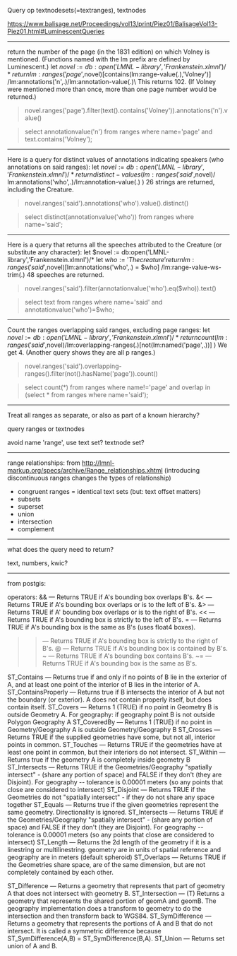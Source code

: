 Query op textnodesets(=textranges), textnodes

https://www.balisage.net/Proceedings/vol13/print/Piez01/BalisageVol13-Piez01.html#LuminescentQueries

----

return the number of the page (in the 1831 edition) on which Volney is mentioned. (Functions named with the lm prefix are defined by Luminescent.)
let $novel  := db:open('LMNL-library','Frankenstein.xlmnl')/*
return lm:ranges('page',$novel)[contains(lm:range-value(.),'Volney')]
  /lm:annotations('n',.)/lm:annotation-value(.)\\
This returns 102. (If Volney were mentioned more than once, more than one page number would be returned.)

> novel.ranges('page').filter(text().contains('Volney')).annotations('n').value()

> select annotationvalue('n') from ranges where name='page' and text.contains('Volney');

---

Here is a query for distinct values of annotations indicating speakers (who annotations on said ranges):
let $novel  := db:open('LMNL-library','Frankenstein.xlmnl')/*
return distinct-values(
  lm:ranges('said',$novel)/
  lm:annotations('who',.)/lm:annotation-value(.) )
26 strings are returned, including the Creature.

> novel.ranges('said').annotations('who').value().distinct()

> select distinct(annotationvalue('who')) from ranges where name='said';

---

Here is a query that returns all the speeches attributed to the Creature (or substitute any character):
let $novel  := db:open('LMNL-library','Frankenstein.xlmnl')/*
let $who    := 'The creature'
return lm:ranges('said',$novel)[lm:annotations('who',.) = $who]
  /lm:range-value-ws-trim(.)
48 speeches are returned.

> novel.ranges('said').filter(annotationvalue('who').eq($who)).text()

> select text from ranges where name='said' and annotationvalue('who')=$who;

---

Count the ranges overlapping said ranges, excluding page ranges:
let $novel  := db:open('LMNL-library','Frankenstein.xlmnl')/*
return count(
  lm:ranges('said',$novel)/lm:overlapping-ranges(.)[not(lm:named('page',.))] )
We get 4. (Another query shows they are all p ranges.)

> novel.ranges('said').overlapping-ranges().filter(not().hasName('page')).count()

> select count(*) from ranges where name!='page' and overlap in (select * from ranges where name='said');

---

Treat all ranges as separate, or also as part of a known hierarchy?

query ranges or textnodes

avoid name 'range', use text set? textnode set?

---

range relationships:
from http://lmnl-markup.org/specs/archive/Range_relationships.xhtml
(introducing discontinuous ranges changes the types of relationship)


- congruent ranges = identical text sets (but: text offset matters)
- subsets
- superset
- union
- intersection
- complement

---

what does the query need to return?

text, numbers, kwic?

---


from postgis:

operators:
&& — Returns TRUE if A's bounding box overlaps B's.
&< — Returns TRUE if A's bounding box overlaps or is to the left of B's.
&> — Returns TRUE if A' bounding box overlaps or is to the right of B's.
<< — Returns TRUE if A's bounding box is strictly to the left of B's.
= — Returns TRUE if A's bounding box is the same as B's (uses float4 boxes).
>> — Returns TRUE if A's bounding box is strictly to the right of B's.
@ — Returns TRUE if A's bounding box is contained by B's.
~ — Returns TRUE if A's bounding box contains B's.
~= — Returns TRUE if A's bounding box is the same as B's.

ST_Contains — Returns true if and only if no points of B lie in the exterior of A, and at least one point of the interior of B lies in the interior of A.
ST_ContainsProperly — Returns true if B intersects the interior of A but not the boundary (or exterior). A does not contain properly itself, but does contain itself.
ST_Covers — Returns 1 (TRUE) if no point in Geometry B is outside Geometry A. For geography: if geography point B is not outside Polygon Geography A
ST_CoveredBy — Returns 1 (TRUE) if no point in Geometry/Geography A is outside Geometry/Geography B
ST_Crosses — Returns TRUE if the supplied geometries have some, but not all, interior points in common.
ST_Touches — Returns TRUE if the geometries have at least one point in common, but their interiors do not intersect.
ST_Within — Returns true if the geometry A is completely inside geometry B
ST_Intersects — Returns TRUE if the Geometries/Geography "spatially intersect" - (share any portion of space) and FALSE if they don't (they are Disjoint). For geography -- tolerance is 0.00001 meters (so any points that close are considered to intersect)
ST_Disjoint — Returns TRUE if the Geometries do not "spatially intersect" - if they do not share any space together
ST_Equals — Returns true if the given geometries represent the same geometry. Directionality is ignored.
ST_Intersects — Returns TRUE if the Geometries/Geography "spatially intersect" - (share any portion of space) and FALSE if they don't (they are Disjoint). For geography -- tolerance is 0.00001 meters (so any points that close are considered to intersect)
ST_Length — Returns the 2d length of the geometry if it is a linestring or multilinestring. geometry are in units of spatial reference and geography are in meters (default spheroid)
ST_Overlaps — Returns TRUE if the Geometries share space, are of the same dimension, but are not completely contained by each other.

ST_Difference — Returns a geometry that represents that part of geometry A that does not intersect with geometry B.
ST_Intersection — (T) Returns a geometry that represents the shared portion of geomA and geomB. The geography implementation does a transform to geometry to do the intersection and then transform back to WGS84.
ST_SymDifference — Returns a geometry that represents the portions of A and B that do not intersect. It is called a symmetric difference because ST_SymDifference(A,B) = ST_SymDifference(B,A).
ST_Union — Returns set union of A and B.
